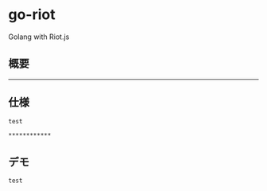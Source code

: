 # go-riot
Golang with Riot.js

## 概要

********

## 仕様

`test`

```bash
************
```

## デモ

`test`
